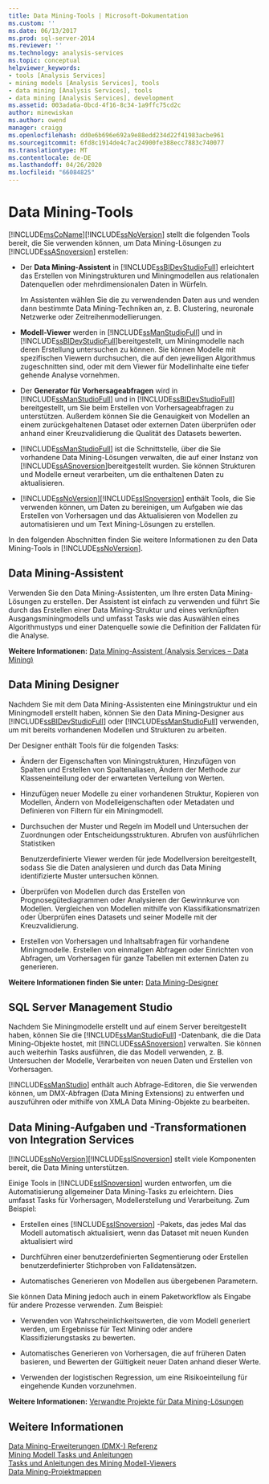 ```yaml
---
title: Data Mining-Tools | Microsoft-Dokumentation
ms.custom: ''
ms.date: 06/13/2017
ms.prod: sql-server-2014
ms.reviewer: ''
ms.technology: analysis-services
ms.topic: conceptual
helpviewer_keywords:
- tools [Analysis Services]
- mining models [Analysis Services], tools
- data mining [Analysis Services], tools
- data mining [Analysis Services], development
ms.assetid: 003ada6a-0bcd-4f16-8c34-1a9ffc75cd2c
author: minewiskan
ms.author: owend
manager: craigg
ms.openlocfilehash: dd0e6b696e692a9e88edd234d22f41983acbe961
ms.sourcegitcommit: 6fd8c1914de4c7ac24900fe388ecc7883c740077
ms.translationtype: MT
ms.contentlocale: de-DE
ms.lasthandoff: 04/26/2020
ms.locfileid: "66084825"
---
```

# <a name="data-mining-tools"></a>Data Mining-Tools
  [!INCLUDE[msCoName](../../includes/msconame-md.md)][!INCLUDE[ssNoVersion](../../includes/ssnoversion-md.md)] stellt die folgenden Tools bereit, die Sie verwenden können, um Data Mining-Lösungen zu [!INCLUDE[ssASnoversion](../../includes/ssasnoversion-md.md)] erstellen:  
  
-   Der **Data Mining-Assistent** in [!INCLUDE[ssBIDevStudioFull](../../includes/ssbidevstudiofull-md.md)] erleichtert das Erstellen von Miningstrukturen und Miningmodellen aus relationalen Datenquellen oder mehrdimensionalen Daten in Würfeln.  
  
     Im Assistenten wählen Sie die zu verwendenden Daten aus und wenden dann bestimmte Data Mining-Techniken an, z. B. Clustering, neuronale Netzwerke oder Zeitreihenmodellierungen.  
  
-   **Modell-Viewer** werden in [!INCLUDE[ssManStudioFull](../../includes/ssmanstudiofull-md.md)] und in [!INCLUDE[ssBIDevStudioFull](../../includes/ssbidevstudiofull-md.md)]bereitgestellt, um Miningmodelle nach deren Erstellung untersuchen zu können.  Sie können Modelle mit spezifischen Viewern durchsuchen, die auf den jeweiligen Algorithmus zugeschnitten sind, oder mit dem Viewer für Modellinhalte eine tiefer gehende Analyse vornehmen.  
  
-   Der **Generator für Vorhersageabfragen** wird in [!INCLUDE[ssManStudioFull](../../includes/ssmanstudiofull-md.md)] und in [!INCLUDE[ssBIDevStudioFull](../../includes/ssbidevstudiofull-md.md)] bereitgestellt, um Sie beim Erstellen von Vorhersageabfragen zu unterstützen. Außerdem können Sie die Genauigkeit von Modellen an einem zurückgehaltenen Dataset oder externen Daten überprüfen oder anhand einer Kreuzvalidierung die Qualität des Datasets bewerten.  
  
-   [!INCLUDE[ssManStudioFull](../../includes/ssmanstudiofull-md.md)] ist die Schnittstelle, über die Sie vorhandene Data Mining-Lösungen verwalten, die auf einer Instanz von [!INCLUDE[ssASnoversion](../../includes/ssasnoversion-md.md)]bereitgestellt wurden. Sie können Strukturen und Modelle erneut verarbeiten, um die enthaltenen Daten zu aktualisieren.  
  
-   [!INCLUDE[ssNoVersion](../../includes/ssnoversion-md.md)][!INCLUDE[ssISnoversion](../../includes/ssisnoversion-md.md)] enthält Tools, die Sie verwenden können, um Daten zu bereinigen, um Aufgaben wie das Erstellen von Vorhersagen und das Aktualisieren von Modellen zu automatisieren und um Text Mining-Lösungen zu erstellen.  
  
 In den folgenden Abschnitten finden Sie weitere Informationen zu den Data Mining-Tools in [!INCLUDE[ssNoVersion](../../includes/ssnoversion-md.md)].  
  
## <a name="data-mining-wizard"></a>Data Mining-Assistent  
 Verwenden Sie den Data Mining-Assistenten, um Ihre ersten Data Mining-Lösungen zu erstellen. Der Assistent ist einfach zu verwenden und führt Sie durch das Erstellen einer Data Mining-Struktur und eines verknüpften Ausgangsminingmodells und umfasst Tasks wie das Auswählen eines Algorithmustyps und einer Datenquelle sowie die Definition der Falldaten für die Analyse.  
  
 **Weitere Informationen:** [Data Mining-Assistent &#40;Analysis Services – Data Mining&#41;](data-mining-wizard-analysis-services-data-mining.md)  
  
## <a name="data-mining-designer"></a>Data Mining Designer  
 Nachdem Sie mit dem Data Mining-Assistenten eine Miningstruktur und ein Miningmodell erstellt haben, können Sie den Data Mining-Designer aus [!INCLUDE[ssBIDevStudioFull](../../includes/ssbidevstudiofull-md.md)] oder [!INCLUDE[ssManStudioFull](../../includes/ssmanstudiofull-md.md)] verwenden, um mit bereits vorhandenen Modellen und Strukturen zu arbeiten.  
  
 Der Designer enthält Tools für die folgenden Tasks:  
  
-   Ändern der Eigenschaften von Miningstrukturen, Hinzufügen von Spalten und Erstellen von Spaltenaliasen, Ändern der Methode zur Klasseneinteilung oder der erwarteten Verteilung von Werten.  
  
-   Hinzufügen neuer Modelle zu einer vorhandenen Struktur, Kopieren von Modellen, Ändern von Modelleigenschaften oder Metadaten und Definieren von Filtern für ein Miningmodell.  
  
-   Durchsuchen der Muster und Regeln im Modell und Untersuchen der Zuordnungen oder Entscheidungsstrukturen. Abrufen von ausführlichen Statistiken  
  
     Benutzerdefinierte Viewer werden für jede Modellversion bereitgestellt, sodass Sie die Daten analysieren und durch das Data Mining identifizierte Muster untersuchen können.  
  
-   Überprüfen von Modellen durch das Erstellen von Prognosegütediagrammen oder Analysieren der Gewinnkurve von Modellen. Vergleichen von Modellen mithilfe von Klassifikationsmatrizen oder Überprüfen eines Datasets und seiner Modelle mit der Kreuzvalidierung.  
  
-   Erstellen von Vorhersagen und Inhaltsabfragen für vorhandene Miningmodelle. Erstellen von einmaligen Abfragen oder Einrichten von Abfragen, um Vorhersagen für ganze Tabellen mit externen Daten zu generieren.  
  
 **Weitere Informationen finden Sie unter:** [Data Mining-Designer](data-mining-designer.md)  
  
## <a name="sql-server-management-studio"></a>SQL Server Management Studio  
 Nachdem Sie Miningmodelle erstellt und auf einem Server bereitgestellt haben, können Sie die [!INCLUDE[ssManStudioFull](../../includes/ssmanstudiofull-md.md)] -Datenbank, die die Data Mining-Objekte hostet, mit [!INCLUDE[ssASnoversion](../../includes/ssasnoversion-md.md)] verwalten. Sie können auch weiterhin Tasks ausführen, die das Modell verwenden, z. B. Untersuchen der Modelle, Verarbeiten von neuen Daten und Erstellen von Vorhersagen.  
  
 [!INCLUDE[ssManStudio](../../includes/ssmanstudio-md.md)] enthält auch Abfrage-Editoren, die Sie verwenden können, um DMX-Abfragen (Data Mining Extensions) zu entwerfen und auszuführen oder mithilfe von XMLA Data Mining-Objekte zu bearbeiten.  
  
## <a name="integration-services-data-mining-tasks-and-transformations"></a>Data Mining-Aufgaben und -Transformationen von Integration Services  
 [!INCLUDE[ssNoVersion](../../includes/ssnoversion-md.md)][!INCLUDE[ssISnoversion](../../includes/ssisnoversion-md.md)] stellt viele Komponenten bereit, die Data Mining unterstützen.  
  
 Einige Tools in [!INCLUDE[ssISnoversion](../../includes/ssisnoversion-md.md)] wurden entworfen, um die Automatisierung allgemeiner Data Mining-Tasks zu erleichtern. Dies umfasst Tasks für Vorhersagen, Modellerstellung und Verarbeitung. Zum Beispiel:  
  
-   Erstellen eines [!INCLUDE[ssISnoversion](../../includes/ssisnoversion-md.md)] -Pakets, das jedes Mal das Modell automatisch aktualisiert, wenn das Dataset mit neuen Kunden aktualisiert wird  
  
-   Durchführen einer benutzerdefinierten Segmentierung oder Erstellen benutzerdefinierter Stichproben von Falldatensätzen.  
  
-   Automatisches Generieren von Modellen aus übergebenen Parametern.  
  
 Sie können Data Mining jedoch auch in einem Paketworkflow als Eingabe für andere Prozesse verwenden. Zum Beispiel:  
  
-   Verwenden von Wahrscheinlichkeitswerten, die vom Modell generiert werden, um Ergebnisse für Text Mining oder andere Klassifizierungstasks zu bewerten.  
  
-   Automatisches Generieren von Vorhersagen, die auf früheren Daten basieren, und Bewerten der Gültigkeit neuer Daten anhand dieser Werte.  
  
-   Verwenden der logistischen Regression, um eine Risikoeinteilung für eingehende Kunden vorzunehmen.  
  
 **Weitere Informationen:** [Verwandte Projekte für Data Mining-Lösungen](data-mining-solutions.md)  
  
## <a name="see-also"></a>Weitere Informationen  
 [Data Mining-Erweiterungen &#40;DMX-&#41; Referenz](/sql/dmx/data-mining-extensions-dmx-reference)   
 [Mining Modell Tasks und Anleitungen](mining-model-tasks-and-how-tos.md)   
 [Tasks und Anleitungen des Mining Modell-Viewers](mining-model-viewer-tasks-and-how-tos.md)   
 [Data Mining-Projektmappen](data-mining-solutions.md)  
  
  
